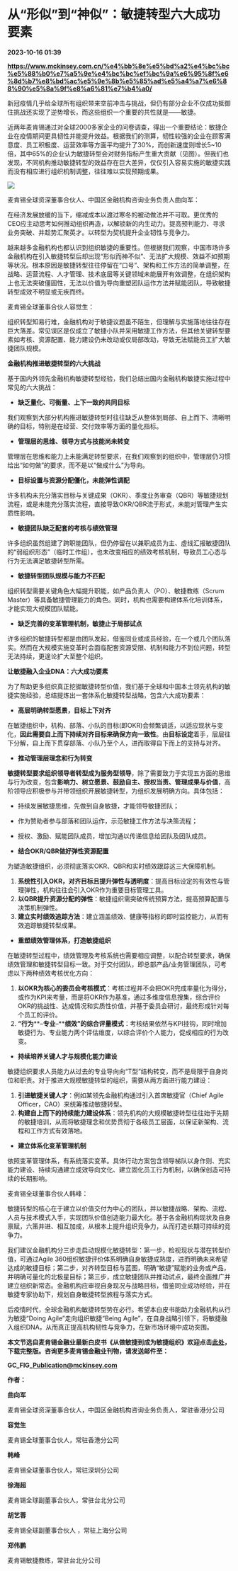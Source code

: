 # 从“形似”到“神似”：敏捷转型六大成功要素

**2023-10-16 01:39**

**https://www.mckinsey.com.cn/%e4%bb%8e%e5%bd%a2%e4%bc%bc%e5%88%b0%e7%a5%9e%e4%bc%bc%ef%bc%9a%e6%95%8f%e6%8d%b7%e8%bd%ac%e5%9e%8b%e5%85%ad%e5%a4%a7%e6%88%90%e5%8a%9f%e8%a6%81%e7%b4%a0/**

新冠疫情几乎给全球所有组织带来空前冲击与挑战，但仍有部分企业不仅成功抵御住挑战还实现了逆势增长，而这些组织一个重要的共性就是——敏捷。

近两年麦肯锡通过对全球2000多家企业的问卷调查，得出一个重要结论：敏捷企业在疫情期间更具韧性并能提升效益。根据我们的测算，韧性较强的企业在顾客满意度、员工积极度、运营效率等方面平均提升了30%，而创新速度则增长5~10倍，其中65%的企业认为敏捷转型会对财务指标产生重大贡献（见图）。但我们也发现，不同机构推动敏捷转型的效益存在巨大差异，仅仅引入容易实施的敏捷实践而没有相应进行组织机制调整，往往难以实现预期成果。

![](https://www.mckinsey.com.cn/wp-content/uploads/2023/05/WeChat-Exhitbis-%E5%9B%BE1.jpg)

麦肯锡全球资深董事合伙人、中国区金融机构咨询业务负责人曲向军：

在经济发展放缓的当下，缩减成本以渡过寒冬的被动做法并不可取。更优秀的CEO应主动思考如何推动组织再造，以解锁新的内生动力。提高预判能力、寻求业务突破、并趁势汇聚英才。以转型为契机提升企业韧性与竞争力。

越来越多金融机构也都认识到组织敏捷的重要性。但根据我们观察，中国市场许多金融机构在引入敏捷转型后却出现“形似而神不似”、无法扩大规模、效益不如预期等状况。根本原因是敏捷转型往往停留在“口号”、架构和工作方法的简单调整，在战略、运营流程、人才管理、技术底层等关键领域未能展开有效调整，在组织架构上也无法突破僵固性，无法以价值为导向重塑团队运作方法并赋能团队，导致敏捷转型成效不明显或无疾而终。

麦肯锡全球董事合伙人容觉生：

组织转型知易行难，金融机构对于敏捷议题虽不陌生，但理解与实施落地往往存在巨大落差。常见误区是仅成立了敏捷小队并采用敏捷工作方法，但其他关键转型要素如考核、资源配置、能力建设仍未改动或仅局部改动，导致无法赋能员工扩大敏捷团队规模。

**金融机构推进敏捷转型的六大挑战**

基于国内外领先金融机构敏捷转型经验，我们总结出国内金融机构敏捷实施过程中常见的六大挑战：

*   **缺乏量化、可衡量、上下一致的共同目标**

我们观察到大部分机构推进敏捷转型时往往缺乏从整体到局部、自上而下、清晰明确的目标，特别是在经营、交付效率等方面的量化指标。

*   **管理层的思维、领导方式与技能尚未转变**

管理层在思维和能力上未能满足转型要求，在我们观察到的组织中，管理层仍习惯给出“如何做”的要求，而不是以“做成什么”为导向。

*   **目标设置与资源分配僵化，未能弹性调配**

许多机构未充分落实目标与关键成果（OKR）、季度业务审查（QBR）等敏捷规划流程，或是未能充分落实流程，直接导致OKR/QBR流于形式，未能对管理产生实质性影响。

*   **敏捷团队缺乏配套的考核与绩效管理**

许多组织虽然组建了跨职能团队，但仍停留在以兼职成员为主、虚线汇报敏捷团队的“弱组织形态”（临时工作组），也未改变相应的绩效考核机制，导致员工心态与行为无法满足敏捷转型所需。

*   **敏捷转型团队规模与能力不匹配**

组织转型需要关键角色大幅提升职能，如产品负责人（PO）、敏捷教练（Scrum Master）等具备敏捷管理能力的角色。同时，机构也需要构建体系化培训体系，才能实现大规模团队赋能。

*   **缺乏完善的变革管理机制，敏捷止于局部试点**

许多组织的敏捷转型都是由团队发起，借鉴同业或成员经验，在一个或几个团队落实。然而在大规模实施变革时会面临配套资源受限、机制和能力不到位问题，转型无法持续，更遑论扩大至整个组织。

**让敏捷融入企业****DNA****：六大成功要素**

为了帮助更多组织真正挖掘敏捷转型价值，我们基于全球和中国本土领先机构的敏捷实施经验，总结提炼出一套体系化敏捷转型战略，包含六大成功要素：

*   **高层明确转型愿景，目标上下对齐**

在敏捷组织中，机构、部落、小队的目标(即OKR)会频繁调适，以适应现状与变化，**因此需要自上而下持续对齐目标来确保方向一致性**。由**目标设定**着手，层层往下分解，自上而下贯穿部落、小队乃至个人，进而取得自下而上的支持与对齐。

*   **推动管理层理念和行为转变**

**敏捷转型要求组织领导者转型成为服务型领导**，除了需要致力于实现五方面的思维与行为改变，包含**影响力、树立愿景、鼓励自主、授权当责、管理成果与价值**，高阶领导应积极参与并带领组织开展敏捷转型，为组织发展明确方向。具体包括：

*   持续发展敏捷思维，先做到自身敏捷，才能领导敏捷团队；
*   作为赞助者参与部落和团队运作，示范敏捷工作方法与决策流程；
*   授权、激励、赋能团队成员，增加沟通以传递信息给团队及团队成员。

*   **结合****OKR/QBR****做好弹性资源配置**

为塑造敏捷组织，必须彻底落实OKR、QBR和实时绩效跟踪这三大保障机制。

1.  **系统性引入****OKR****，对齐目标且提升弹性与透明度**：提高目标设定的有效性与管理弹性，机构往往会引入OKR作为重要目标管理工具。
2.  **以****QBR****提升资源分配的弹性**：敏捷组织需突破传统预算方法，提高预算配置与决策机制弹性。
3.  **建立实时绩效追踪方法**：建立涵盖绩效、健康等指标的即时监控能力，从而有效追踪敏捷转型成果。

*   **重塑绩效管理体系，打造敏捷组织**

在敏捷转型过程中，绩效管理及考核系统也需要相应调整，以配合转型要求，确保绩效管理和敏捷转型目标一致。对于交付团队，即总部产品/业务管理团队，可考虑以下两种绩效考核优化方向：

1.  **以****OKR****为核心的委员会考核模式**：考核过程并不会把OKR完成率量化为得分，或作为KPI来考量，而是将OKR作为基准，通过多维度信息搜集，综合评价OKR的挑战性、达成情况和实质性价值，并基于委员会研讨，最终形成针对每个员工的评价。
2.  **“行为****–****专业****–****绩效”的综合评量模式**：考核结果依然与KPI挂钩，同时增加敏捷行为、专业能力两个评估维度，以综合评价个人能力，促成相应的行为改变。

*   **持续培养关键人才与规模化能力建设**

敏捷组织要求人员能力从过去的专业导向向“T型”结构转变，而不是局限于自身岗位和职责。对于推进大规模敏捷转型的组织，需要从两方面进行能力建设：

1.  **引进敏捷关键人才**：例如某领先金融机构通过引入首席敏捷官（Chief Agile Officer，CAO）来统筹推动敏捷转型。
2.  **构建自上而下的持续能力建设体系**：领先机构的大规模敏捷转型往往始于先期的敏捷培训，从而将敏捷理念和优势贯彻于各级员工层面，以保证新架构、流程和工作方式有效落地。

*   **建立体系化变革管理机制**

依照变革管理体系，有系统落实变革。具体行动方案包含领导梯队以身作则、充实能力建设、持续沟通建立成效导向文化、建立固化员工行为机制，以确保创造可持续的长期影响。

麦肯锡全球董事合伙人韩峰：

敏捷转型的核心在于建立以价值交付为中心的团队，并以敏捷战略、架构、流程、人员与技术模式入手，实现团队价值创造能力最大化。基于各金融机构现状及自身禀赋，六策并进、相互加成，从根本上提升组织竞争力，从而打造长期可持续的竞争力。

我们建议金融机构分三步走启动规模化敏捷转型：第一步，检视现状与潜在转型价值，可通过Agile 360组织敏捷评价体系明确自身敏捷成熟度，进而明确未来希望达成的敏捷目标；第二步，对齐转型目标与蓝图，明确“敏捷”赋能的业务或产品，并明确可量化的北极星目标；第三步，成立敏捷团队并推动试点，最终全面推广并建立组织新常态。金融机构应审视自身现况与战略目标，借鉴同业成功经验，并在敏捷专家协助下，规划自身敏捷转型旅程与落实方式。

后疫情时代，全球金融机构敏捷转型势在必行。希望本白皮书能助力金融机构从行为敏捷“Doing Agile”走向组织敏捷“Being Agile”，在自身战略引领下，将敏捷融入组织DNA，从而真正提高机构韧性与竞争力，在新市场环境中成功突围。

**本文节选自麦肯锡金融业最新白皮书《从做敏捷到成为敏捷组织》欢迎点击**[**此处**](https://www.mckinsey.com.cn/wp-content/uploads/2023/05/%E4%BB%8E%E5%BD%A2%E4%BC%BC%E5%88%B0%E7%A5%9E%E4%BC%BC%EF%BC%9A%E6%95%8F%E6%8D%B7%E8%BD%AC%E5%9E%8B%E6%88%90%E5%8A%9F%E4%B9%8B%E9%81%93-2023.pdf)**，下载完整版。咨询更多麦肯锡金融业刊物，请发送邮件至：**

**GC\_FIG\_Publication@mckinsey.com**

**作者：**

**曲向军**

麦肯锡全球资深董事合伙人，中国区金融机构咨询业务负责人，常驻香港分公司

**容觉生**

麦肯锡全球董事合伙人，常驻香港分公司

**韩峰**

麦肯锡全球董事合伙人，常驻深圳分公司

**徐海超**

麦肯锡全球副董事合伙人，常驻台北分公司

**胡艺蓉**

麦肯锡全球副董事合伙人 ，常驻上海分公司

**郑伟鹏**

麦肯锡敏捷教练，常驻台北分公司